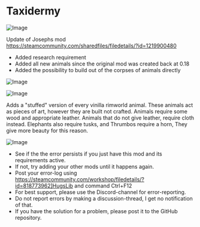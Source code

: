 # Taxidermy

![Image](https://i.imgur.com/buuPQel.png)

Update of Josephs mod
https://steamcommunity.com/sharedfiles/filedetails/?id=1219900480

- Added research requirement
- Added all new animals since the original mod was created back at 0.18
- Added the possibility to build out of the corpses of animals directly

![Image](https://i.imgur.com/pufA0kM.png)

	
![Image](https://i.imgur.com/Z4GOv8H.png)

Adds a "stuffed" version of every vinilla rimworld animal. 
These animals act as pieces of art, however they are built not crafted.
Animals require some wood and appropriate leather. Animals that do not give leather, require cloth instead.
Elephants also require tusks, and Thrumbos require a horn, They give more beauty for this reason.

![Image](https://i.imgur.com/PwoNOj4.png)



-  See if the the error persists if you just have this mod and its requirements active.
-  If not, try adding your other mods until it happens again.
-  Post your error-log using https://steamcommunity.com/workshop/filedetails/?id=818773962]HugsLib and command Ctrl+F12
-  For best support, please use the Discord-channel for error-reporting.
-  Do not report errors by making a discussion-thread, I get no notification of that.
-  If you have the solution for a problem, please post it to the GitHub repository.


